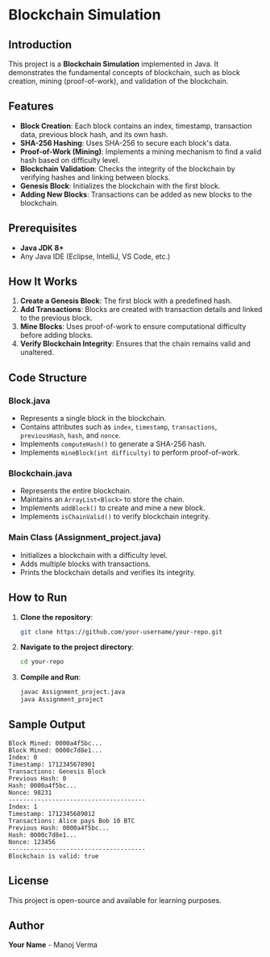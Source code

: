 # Blockchain Simulation

## Introduction
This project is a **Blockchain Simulation** implemented in Java. It demonstrates the fundamental concepts of blockchain, such as block creation, mining (proof-of-work), and validation of the blockchain.

## Features
- **Block Creation**: Each block contains an index, timestamp, transaction data, previous block hash, and its own hash.
- **SHA-256 Hashing**: Uses SHA-256 to secure each block's data.
- **Proof-of-Work (Mining)**: Implements a mining mechanism to find a valid hash based on difficulty level.
- **Blockchain Validation**: Checks the integrity of the blockchain by verifying hashes and linking between blocks.
- **Genesis Block**: Initializes the blockchain with the first block.
- **Adding New Blocks**: Transactions can be added as new blocks to the blockchain.

## Prerequisites
- **Java JDK 8+**
- Any Java IDE (Eclipse, IntelliJ, VS Code, etc.)

## How It Works
1. **Create a Genesis Block**: The first block with a predefined hash.
2. **Add Transactions**: Blocks are created with transaction details and linked to the previous block.
3. **Mine Blocks**: Uses proof-of-work to ensure computational difficulty before adding blocks.
4. **Verify Blockchain Integrity**: Ensures that the chain remains valid and unaltered.

## Code Structure
### Block.java
- Represents a single block in the blockchain.
- Contains attributes such as `index`, `timestamp`, `transactions`, `previousHash`, `hash`, and `nonce`.
- Implements `computeHash()` to generate a SHA-256 hash.
- Implements `mineBlock(int difficulty)` to perform proof-of-work.

### Blockchain.java
- Represents the entire blockchain.
- Maintains an `ArrayList<Block>` to store the chain.
- Implements `addBlock()` to create and mine a new block.
- Implements `isChainValid()` to verify blockchain integrity.

### Main Class (Assignment_project.java)
- Initializes a blockchain with a difficulty level.
- Adds multiple blocks with transactions.
- Prints the blockchain details and verifies its integrity.

## How to Run
1. **Clone the repository**:
   ```bash
   git clone https://github.com/your-username/your-repo.git
   ```
2. **Navigate to the project directory**:
   ```bash
   cd your-repo
   ```
3. **Compile and Run**:
   ```bash
   javac Assignment_project.java
   java Assignment_project
   ```

## Sample Output
```
Block Mined: 0000a4f5bc...
Block Mined: 0000c7d8e1...
Index: 0
Timestamp: 1712345678901
Transactions: Genesis Block
Previous Hash: 0
Hash: 0000a4f5bc...
Nonce: 98231
--------------------------------------
Index: 1
Timestamp: 1712345689012
Transactions: Alice pays Bob 10 BTC
Previous Hash: 0000a4f5bc...
Hash: 0000c7d8e1...
Nonce: 123456
--------------------------------------
Blockchain is valid: true
```

## License
This project is open-source and available for learning purposes.

## Author
**Your Name** - Manoj Verma

